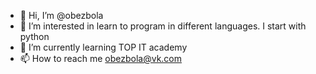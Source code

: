 - 👋 Hi, I’m @obezbola
- 👀 I’m interested in learn to program in different languages. I start with python
- 🌱 I’m currently learning TOP IT academy
- 📫 How to reach me obezbola@vk.com

<!---
obezbola/obezbola is a ✨ special ✨ repository because its `README.md` (this file) appears on your GitHub profile.
You can click the Preview link to take a look at your changes.
--->
